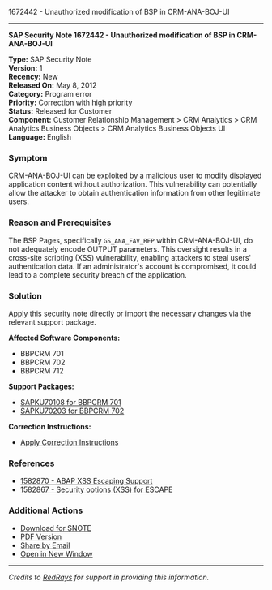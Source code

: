 1672442 - Unauthorized modification of BSP in CRM-ANA-BOJ-UI

---

**SAP Security Note 1672442 - Unauthorized modification of BSP in CRM-ANA-BOJ-UI**

**Type:** SAP Security Note  
**Version:** 1  
**Recency:** New  
**Released On:** May 8, 2012  
**Category:** Program error  
**Priority:** Correction with high priority  
**Status:** Released for Customer  
**Component:** Customer Relationship Management > CRM Analytics > CRM Analytics Business Objects > CRM Analytics Business Objects UI  
**Language:** English

### Symptom
CRM-ANA-BOJ-UI can be exploited by a malicious user to modify displayed application content without authorization. This vulnerability can potentially allow the attacker to obtain authentication information from other legitimate users.

### Reason and Prerequisites
The BSP Pages, specifically `GS_ANA_FAV_REP` within CRM-ANA-BOJ-UI, do not adequately encode OUTPUT parameters. This oversight results in a cross-site scripting (XSS) vulnerability, enabling attackers to steal users' authentication data. If an administrator's account is compromised, it could lead to a complete security breach of the application.

### Solution
Apply this security note directly or import the necessary changes via the relevant support package.

**Affected Software Components:**
- BBPCRM 701
- BBPCRM 702
- BBPCRM 712

**Support Packages:**
- [SAPKU70108 for BBPCRM 701](https://me.sap.com/supportpackage/SAPKU70108)
- [SAPKU70203 for BBPCRM 702](https://me.sap.com/supportpackage/SAPKU70203)

**Correction Instructions:**
- [Apply Correction Instructions](https://me.sap.com/corrins/0001672442/63)

### References
- [1582870 - ABAP XSS Escaping Support](https://me.sap.com/notes/1582870)
- [1582867 - Security options (XSS) for ESCAPE](https://me.sap.com/notes/1582867)

### Additional Actions
- [Download for SNOTE](https://notesdownloads.sap.com/note/0040000009929922017)
- [PDF Version](https://userapps.support.sap.com/sap/support/sfm/notes/print/0001672442?language=en-US&token=3B37111EEE0752CFF455CAE20CC78403)
- [Share by Email](https://me.sap.com/notes/0001672442)
- [Open in New Window](https://me.sap.com/notes/0001672442)

---

*Credits to [RedRays](https://redrays.io) for support in providing this information.*